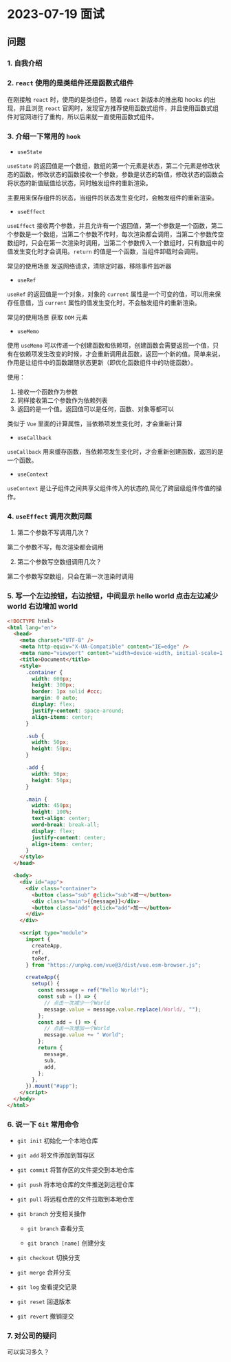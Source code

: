 # 2023-07-19 面试

## 问题

### 1. 自我介绍

### 2. `react` 使用的是类组件还是函数式组件

在刚接触 `react` 时，使用的是类组件，随着 `react` 新版本的推出和 hooks 的出现，并且浏览 `react` 官网时，发现官方推荐使用函数式组件，并且使用函数式组件对官网进行了重构，所以后来就一直使用函数式组件。

### 3. 介绍一下常用的 `hook`

- `useState`

`useState` 的返回值是一个数组，数组的第一个元素是状态，第二个元素是修改状态的函数，修改状态的函数接收一个参数，参数是状态的新值，修改状态的函数会将状态的新值赋值给状态，同时触发组件的重新渲染。

主要用来保存组件的状态，当组件的状态发生变化时，会触发组件的重新渲染。

- `useEffect`

`useEffect` 接收两个参数，并且允许有一个返回值，第一个参数是一个函数，第二个参数是一个数组，当第二个参数不传时，每次渲染都会调用，当第二个参数传空数组时，只会在第一次渲染时调用，当第二个参数传入一个数组时，只有数组中的值发生变化时才会调用。`return` 的值是一个函数，当组件卸载时会调用。

常见的使用场景 发送网络请求，清除定时器，移除事件监听器

- `useRef`

`useRef` 的返回值是一个对象，对象的 `current` 属性是一个可变的值，可以用来保存任意值，当 `current` 属性的值发生变化时，不会触发组件的重新渲染。

常见的使用场景 获取 `DOM` 元素

- `useMemo`

使用 `useMemo` 可以传递一个创建函数和依赖项，创建函数会需要返回一个值，只有在依赖项发生改变的时候，才会重新调用此函数，返回一个新的值。简单来说，作用是让组件中的函数跟随状态更新（即优化函数组件中的功能函数）。

使用：

1. 接收一个函数作为参数
2. 同样接收第二个参数作为依赖列表
3. 返回的是一个值。返回值可以是任何，函数、对象等都可以

类似于 `Vue` 里面的计算属性，当依赖项发生变化时，才会重新计算

- `useCallback`

`useCallback` 用来缓存函数，当依赖项发生变化时，才会重新创建函数，返回的是一个函数。

- `useContext`

`useContext` 是让子组件之间共享父组件传入的状态的,简化了跨层级组件传值的操作。

### 4. `useEffect` 调用次数问题

1. 第二个参数不写调用几次？

第二个参数不写，每次渲染都会调用

2. 第二个参数写空数组调用几次？

第二个参数写空数组，只会在第一次渲染时调用

### 5. 写一个左边按钮，右边按钮，中间显示 hello world 点击左边减少 world 右边增加 world

```html
<!DOCTYPE html>
<html lang="en">
  <head>
    <meta charset="UTF-8" />
    <meta http-equiv="X-UA-Compatible" content="IE=edge" />
    <meta name="viewport" content="width=device-width, initial-scale=1.0" />
    <title>Document</title>
    <style>
      .container {
        width: 600px;
        height: 300px;
        border: 1px solid #ccc;
        margin: 0 auto;
        display: flex;
        justify-content: space-around;
        align-items: center;
      }

      .sub {
        width: 50px;
        height: 50px;
      }

      .add {
        width: 50px;
        height: 50px;
      }

      .main {
        width: 450px;
        height: 100%;
        text-align: center;
        word-break: break-all;
        display: flex;
        justify-content: center;
        align-items: center;
      }
    </style>
  </head>

  <body>
    <div id="app">
      <div class="container">
        <button class="sub" @click="sub">减一</button>
        <div class="main">{{message}}</div>
        <button class="add" @click="add">加一</button>
      </div>
    </div>

    <script type="module">
      import {
        createApp,
        ref,
        toRef,
      } from "https://unpkg.com/vue@3/dist/vue.esm-browser.js";

      createApp({
        setup() {
          const message = ref("Hello World!");
          const sub = () => {
            // 点击一次减少一个World
            message.value = message.value.replace(/World/, "");
          };
          const add = () => {
            // 点击一次增加一个World
            message.value += " World";
          };
          return {
            message,
            sub,
            add,
          };
        },
      }).mount("#app");
    </script>
  </body>
</html>
```

### 6. 说一下 `Git` 常用命令

- `git init` 初始化一个本地仓库

- `git add` 将文件添加到暂存区

- `git commit` 将暂存区的文件提交到本地仓库

- `git push` 将本地仓库的文件推送到远程仓库

- `git pull` 将远程仓库的文件拉取到本地仓库

- `git branch` 分支相关操作

  - `git branch` 查看分支

  - `git branch [name]` 创建分支

- `git checkout` 切换分支

- `git merge` 合并分支

- `git log` 查看提交记录

- `git reset` 回退版本

- `git revert` 撤销提交

### 7. 对公司的疑问

可以实习多久？
